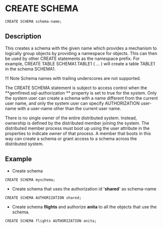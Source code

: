 # CREATE SCHEMA


```pre
CREATE SCHEMA schema-name;
```


## Description

This creates a schema with the given name which provides a mechanism to logically group objects by providing a namespace for objects. This can then be used by other CREATE statements as the namespace prefix. For example, CREATE TABLE SCHEMA1.TABLE1 ( ... ) will create a table TABLE1 in the schema SCHEMA1. 

!!! Note
	Schema names with trailing underscores are not supported.

The CREATE SCHEMA statement is subject to access control when the **gemfirexd.sql-authorization ** property is set to true for the system. Only the system user can create a schema with a name different from the current user name, and only the system user can specify AUTHORIZATION user-name with a user-name other than the current user name.

There is no single owner of the entire distributed system. Instead, ownership is defined by the distributed member joining the system. The distributed member process must boot up using the user attribute in the properties to indicate owner of that process. A member that boots in this way can create a schema or grant access to a schema across the distributed system.

## Example

*	Create schema

```pre
CREATE SCHEMA myschema;
```

*	Create schema that uses the authorization id '**shared**' as schema-name

```pre
CREATE SCHEMA AUTHORIZATION shared;
```

*	Create schema **flights** and authorize **anita** to all the objects that use the schema.

```pre
CREATE SCHEMA flights AUTHORIZATION anita;
```

